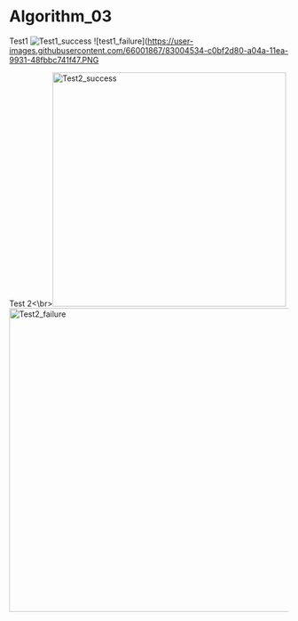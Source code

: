 # Algorithm_03
Test1   ![Test1_success](https://user-images.githubusercontent.com/66001867/83005022-4a6efb00-a04b-11ea-9a63-6d68ca88b91d.png)
![test1_failure](https://user-images.githubusercontent.com/66001867/83004534-c0bf2d80-a04a-11ea-9931-48fbbc741f47.PNG

Test 2<\br><img width="421" alt="Test2_success" src="https://user-images.githubusercontent.com/66001867/83006215-d897b100-a04c-11ea-9668-70e5b1ab58ec.PNG">
<img width="546" alt="Test2_failure" src="https://user-images.githubusercontent.com/66001867/83006259-e816fa00-a04c-11ea-9857-de6010ba0355.PNG">   
